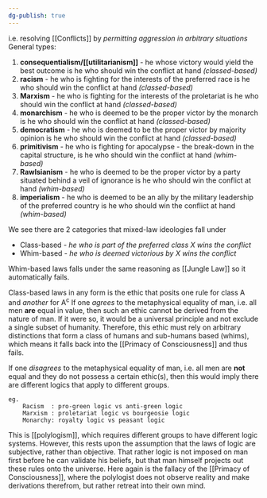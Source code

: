 ```yaml
---
dg-publish: true
---
```

i.e. resolving [[Conflicts]] by _permitting aggression in arbitrary situations_
General types:
1. **consequentialism/[[utilitarianism]]** - he whose victory would yield the best outcome is he who should win the conflict at hand _(classed-based)_
2. **racism** - he who is fighting for the interests of the preferred race is he who should win the conflict at hand _(classed-based)_
3. **Marxism** - he who is fighting for the interests of the proletariat is he who should win the conflict at hand _(classed-based)_
4. **monarchism** - he who is deemed to be the proper victor by the monarch is he who should win the conflict at hand _(classed-based)_
5. **democratism** - he who is deemed to be the proper victor by majority opinion is he who should win the conflict at hand _(classed-based)_
6.  **primitivism** - he who is fighting for apocalypse - the break-down in the capital structure, is he who should win the conflict at hand _(whim-based)_
7. **Rawlsianism** - he who is deemed to be the proper victor by a party situated behind a veil of ignorance is he who should win the conflict at hand _(whim-based)_
8. **imperialism** - he who is deemed to be an ally by the military leadership of the preferred country is he who should win the conflict at hand _(whim-based)_

We see there are 2 categories that mixed-law ideologies fall under
- Class-based - _he who is part of the preferred class X wins the conflict_
- Whim-based - _he who is deemed victorious by X wins the conflict_ 

Whim-based laws falls under the same reasoning as [[Jungle Law]] so it automatically fails.

Class-based laws in any form is the ethic that posits one rule for class A and _another_ for A<sup>c</sup>
If one _agrees_ to the metaphysical equality of man, i.e. all men **are** equal in value, then such an ethic cannot be derived from the nature of man. 
If it were so, it would be a universal principle and not exclude a single subset of humanity. 
Therefore, this ethic must rely on arbitrary distinctions that form a class of humans and sub-humans based (whims), which means it falls back into the [[Primacy of Consciousness]] and  thus fails.

If one _disagrees_ to the metaphysical equality of man, i.e. all men are **not** equal and they do not possess a certain ethic(s), then this would imply there are different logics that apply to different groups.
```
eg. 
	Racism  : pro-green logic vs anti-green logic
	Marxism : proletariat logic vs bourgeosie logic
	Monarchy: royalty logic vs peasant logic
```

This is [[polylogism]], which requires different groups to have different logic systems.
However, this rests upon the assumption that the laws of logic are subjective, rather than objective. That rather logic is not imposed on man first before he can validate his beliefs, but that man himself projects out these rules onto the universe.
Here again is the fallacy of the [[Primacy of Consciousness]], where the polylogist does not observe reality and make derivations therefrom, but rather retreat into their own mind.